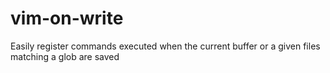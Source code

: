 # vim-on-write
Easily register commands executed when the current buffer or a given files matching a glob are saved
